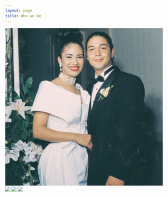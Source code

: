 ```yaml
---
layout: page
title: Who we be
---
```


![placeholder](/assets/images/us.png "Us getting married")
<img src="{{ site.baseurl }}assets/images/jay-1.JPG" id="whap" style='width: 20%;' />
<img src="{{ site.baseurl }}assets/images/jess-1.JPG" id="hand" style='width: 20%;' />
<img src="{{ site.baseurl }}assets/images/heart.jpg" id="earth" style='width: 20%;' />
